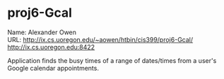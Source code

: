 # proj6-Gcal  

Name: Alexander Owen  
URL: http://ix.cs.uoregon.edu/~aowen/htbin/cis399/proj6-Gcal/  
http://ix.cs.uoregon.edu:8422    

Application finds the busy times of a range of dates/times from a user's Google calendar appointments.    








